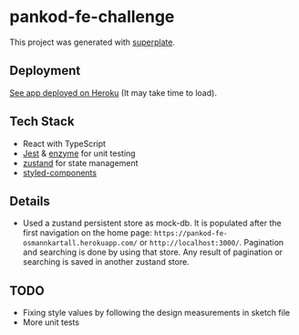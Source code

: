 # pankod-fe-challenge

This project was generated with [superplate](https://github.com/pankod/superplate).

## Deployment

[See app deployed on Heroku](https://pankod-fe-osmannkartall.herokuapp.com/) (It may take time to load).

## Tech Stack

- React with TypeScript
- [Jest](https://github.com/facebook/jest) & [enzyme](https://github.com/enzymejs/enzyme) for unit testing
- [zustand](https://github.com/pmndrs/zustand) for state management
- [styled-components](https://github.com/styled-components/styled-components)

## Details

- Used a zustand persistent store as mock-db. It is populated after the first navigation on the home page: `https://pankod-fe-osmannkartall.herokuapp.com/` or `http://localhost:3000/`. Pagination and searching is done by using that store. Any result of pagination or searching is saved in another zustand store.

## TODO

- Fixing style values by following the design measurements in sketch file
- More unit tests
